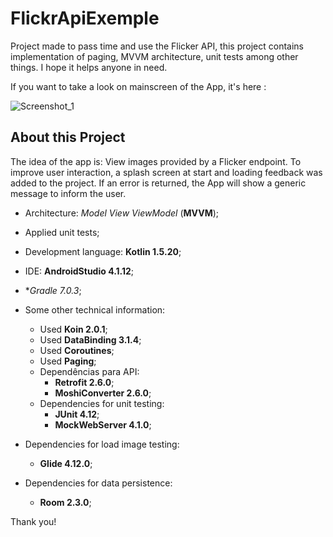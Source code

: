# FlickrApiExemple
Project made to pass time and use the Flicker API, this project contains implementation of paging, MVVM architecture, unit tests among other things. I hope it helps anyone in need.

If you want to take a look on mainscreen of the App, it's here :

![Screenshot_1](https://user-images.githubusercontent.com/18127700/156207209-1257a266-06f1-4297-b598-503263eec2b8.png)



## About this Project

The idea of the app is:
View images provided by a Flicker endpoint.
To improve user interaction, a splash screen at start and loading feedback was added to the project.
If an error is returned, the App will show a generic message to inform the user.

*  Architecture: _Model View ViewModel_ (**MVVM**);
*  Applied unit tests;
*  Development language: **Kotlin 1.5.20**;
*  IDE: **AndroidStudio 4.1.12**;
*  **Gradle 7.0.3*;
*  Some other technical information:
    *  Used **Koin 2.0.1**;
    *  Used **DataBinding 3.1.4**;
    *  Used **Coroutines**;
    *  Used **Paging**;
    *  Dependências para API:
        *  **Retrofit 2.6.0**;
        *  **MoshiConverter 2.6.0**;
    *  Dependencies for unit testing:
        *  **JUnit 4.12**;
        *  **MockWebServer 4.1.0**;

  *  Dependencies for load image testing:
     *  **Glide 4.12.0**;
     
  *  Dependencies for data persistence:
     *  **Room 2.3.0**;

Thank you!
